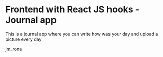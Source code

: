 # Frontend with React JS hooks - Journal app

This is a journal app where you can write how was your day and upload a picture every day 

jm_rona